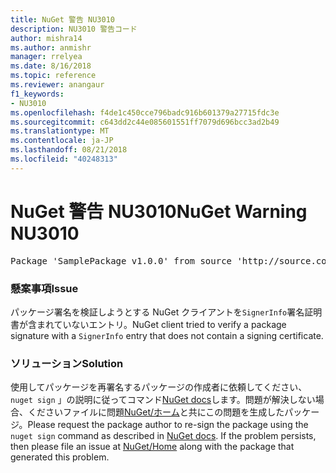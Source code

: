 ```yaml
---
title: NuGet 警告 NU3010
description: NU3010 警告コード
author: mishra14
ms.author: anmishr
manager: rrelyea
ms.date: 8/16/2018
ms.topic: reference
ms.reviewer: anangaur
f1_keywords:
- NU3010
ms.openlocfilehash: f4de1c450cce796badc916b601379a27715fdc3e
ms.sourcegitcommit: c643dd2c44e085601551ff7079d696bcc3ad2b49
ms.translationtype: MT
ms.contentlocale: ja-JP
ms.lasthandoff: 08/21/2018
ms.locfileid: "40248313"
---
```

# <a name="nuget-warning-nu3010"></a><span data-ttu-id="e835e-103">NuGet 警告 NU3010</span><span class="sxs-lookup"><span data-stu-id="e835e-103">NuGet Warning NU3010</span></span>

<pre>Package 'SamplePackage v1.0.0' from source 'http://source.com/index.json': The primary signature does not have a signing certificate.</pre>

### <a name="issue"></a><span data-ttu-id="e835e-104">懸案事項</span><span class="sxs-lookup"><span data-stu-id="e835e-104">Issue</span></span>

<span data-ttu-id="e835e-105">パッケージ署名を検証しようとする NuGet クライアントを`SignerInfo`署名証明書が含まれていないエントリ。</span><span class="sxs-lookup"><span data-stu-id="e835e-105">NuGet client tried to verify a package signature with a `SignerInfo` entry that does not contain a signing certificate.</span></span>


### <a name="solution"></a><span data-ttu-id="e835e-106">ソリューション</span><span class="sxs-lookup"><span data-stu-id="e835e-106">Solution</span></span>

<span data-ttu-id="e835e-107">使用してパッケージを再署名するパッケージの作成者に依頼してください、 `nuget sign` 」の説明に従ってコマンド[NuGet docs](https://docs.microsoft.com/en-us/nuget/create-packages/sign-a-package)します。問題が解決しない場合、くださいファイルに問題[NuGet/ホーム](https://github.com/NuGet/Home/issues)と共にこの問題を生成したパッケージ。</span><span class="sxs-lookup"><span data-stu-id="e835e-107">Please request the package author to re-sign the package using the `nuget sign` command as described in [NuGet docs](https://docs.microsoft.com/en-us/nuget/create-packages/sign-a-package). If the problem persists, then please file an issue at [NuGet/Home](https://github.com/NuGet/Home/issues) along with the package that generated this problem.</span></span>


